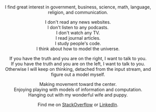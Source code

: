 
<br/>
<br/>
<br/>
<br/>

<p align="center">
I find great interest in government, business, science, math, language, religion, and communication.<br/>
</p>

<p align="center">
  I don't read any news websites.<br/>
  I don't listen to any podcasts.<br/>
  I don't watch any TV.<br/>
  I read journal articles.<br/>
  I study people's code.<br/>
  I think about how to model the universe.<br/>
</p>

<p align="center">
  If you have the truth and you are on the right, I want to talk to you.<br/>
  If you have the truth and you are on the left, I want to talk to you.<br/>
  Otherwise I will keep on thinking, detached from the input stream, and figure out a model myself.
</p>

<p align="center">
Making movement toward the center.<br/>
Enjoying playing with models of information and computation.<br/>
Hanging out with my wonderful wife and puppy.
</p>

<p align="center">Find me on <a href="https://stackoverflow.com/users/169992/lance-pollard">StackOverflow</a> or <a href="https://www.linkedin.com/in/lancejpollard/">LinkedIn</a>.</p>

<br/>
<br/>
<br/>
<br/>
